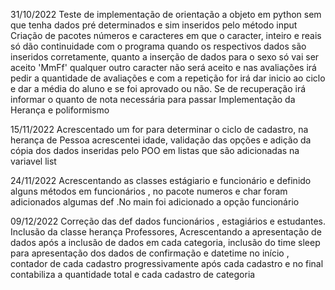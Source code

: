31/10/2022
Teste de implementação de orientação a objeto em python sem que tenha dados pré determinados e sim inseridos pelo método input 
Criação de pacotes números e caracteres em que o caracter, inteiro e reais só dão continuidade com o programa quando os respectivos dados são inseridos corretamente, 
quanto a inserção de dados para o sexo só vai ser aceito 'MmFf' qualquer outro caracter não será aceito e nas avaliações irá pedir a quantidade de avaliações e com a repetição for 
irá dar inicio ao ciclo e dar a média do aluno e se foi aprovado ou não. Se de recuperação irá informar o quanto de nota necessária para passar 
Implementação da Herança e poliformismo 

15/11/2022
Acrescentado um for para determinar o ciclo de cadastro, na herança de Pessoa acrescentei idade, validação das opções e adição da cópia dos dados inseridas pelo POO
em listas que são adicionadas na variavel list

24/11/2022
Acrescentando as classes estágiario e funcionário e definido alguns métodos em funcionários , no pacote numeros e char foram adicionados algumas def 
.No main foi adicionado a opção funcionário 

09/12/2022
Correção das def dados funcionários , estagiários e estudantes. Inclusão da classe herança Professores, Acrescentando a apresentação de dados após a inclusão de dados 
em cada categoria, inclusão do time sleep para apresentação dos dados de confirmação e datetime no início , contador de cada cadastro progressivamente após cada cadastro 
e no final contabiliza a quantidade total e cada cadastro de categoria 
